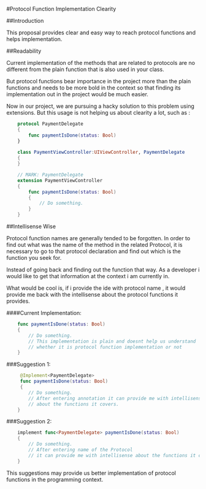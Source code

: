 #Protocol Function Implementation Clearity

##Introduction

This proposal provides clear and easy way to reach protocol functions and helps implementation.

##Readability

Current implementation of the methods that are related to protocols are no different from the plain function that is also used in your class.

But protocol functions bear importance in the project more than the plain functions and needs to be more bold in the context so that finding its implementation out in the project would be much easier.

Now in our project, we are pursuing a hacky solution to this problem using extensions. But this usage is not helping us about clearity a lot, such as :

```swift
  	protocol PaymentDelegate
  	{
   		func paymentIsDone(status: Bool)
   	}
   	
   	class PaymentViewController:UIViewController, PaymentDelegate
   	{
   	}

   	// MARK: PaymentDelegate
   	extension PaymentViewController
   	{
   		func paymentIsDone(status: Bool)
   		{
   			// Do something.
   		}
   	}
```
##Intellisense Wise

Protocol function names are generally tended to be forgotten. In order to find out what was the name of the method in the related Protocol, it is necessary to go to that protocol declaration and find out which is the function you seek for.

Instead of going back and finding out the function that way. As a developer i would like to get that information at the context i am currently in. 

What would be cool is, if i provide the ide with protocol name , it would provide me back with the intellisense about the protocol functions it provides.

####Current Implementation: 
```swift
 	func paymentIsDone(status: Bool)
  	{
  		// Do something.
   		// This implementation is plain and doesnt help us understand 
   		// whether it is protocol function implementation or not
  	}
```
###Suggestion 1:
```swift
	 @Implement<PaymentDelegate>
	 func paymentIsDone(status: Bool)
	 {
	 	// Do something.
	 	// After entering annotation it can provide me with intellisense 
	 	// about the functions it covers.
    }
```
###Suggestion 2:
```swift
	implement func<PaymentDelegate> paymentIsDone(status: Bool)
	{
		// Do something.
		// After entering name of the Protocol 
		// it can provide me with intellisense about the functions it covers.
    }
```

This suggestions may provide us better implementation of protocol functions in the programming context.


 
